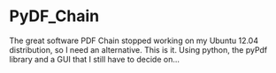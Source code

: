 PyDF_Chain
==========

The great software PDF Chain stopped working on my Ubuntu 12.04 distribution, so I need an alternative. This is it. Using python, the pyPdf library and a GUI that I still have to decide on...